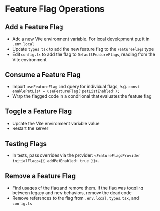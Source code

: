 # Feature Flag Operations

## Add a Feature Flag

- Add a new Vite environment variable. For local development put it in `.env.local`
- Update `types.tsx` to add the new feature flag to the `FeatureFlags` type
- Edit `config.ts` to add the flag to `DefaultFeatureFlags`, reading from the Vite environment

## Consume a Feature Flag

- Import `useFeatureFlag` and query for individual flags, e.g. `const enablePetList = useFeatureFlag('petListEnabled');`
- Wrap the flagged code in a conditional that evaluates the feature flag

## Toggle a Feature Flag

- Update the Vite environment variable value
- Restart the server

## Testing Flags

- In tests, pass overrides via the provider: `<FeatureFlagsProvider initialFlags={{ addPetEnabled: true }}>`.

## Remove a Feature Flag

- Find usages of the flag and remove them. If the flag was toggling between legacy and new behaviors, remove the dead
  code
- Remove references to the flag from `.env.local`, `types.tsx`, and `config.ts`
